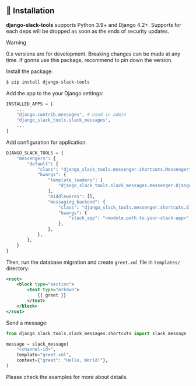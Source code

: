 
## 🚀 Installation

**django-slack-tools** supports Python 3.9+ and Django 4.2+. Supports for each deps will be dropped as soon as the ends of security updates.

> [!WARNING]
> 0.x versions are for development. Breaking changes can be made at any time. If gonna use this package, recommend to pin down the version.

Install the package:

```bash
$ pip install django-slack-tools
```

Add the app to the your Django settings:

```python
INSTALLED_APPS = [
    ...
    "django.contrib.messages", # Used in admin
    "django_slack_tools.slack_messages",
    ...
]
```

Add configuration for application:

```python
DJANGO_SLACK_TOOLS = {
    "messengers": {
        "default": {
            "class": "django_slack_tools.messenger.shortcuts.Messenger",
            "kwargs": {
                "template_loaders": [
                    "django_slack_tools.slack_messages.messenger.DjangoTemplateLoader",
                ],
                "middlewares": [],
                "messaging_backend": {
                    "class": "django_slack_tools.messenger.shortcuts.SlackBackend",
                    "kwargs": {
                        "slack_app": "<module.path.to.your-slack-app>",
                    },
                },
            },
        },
    }
}
```

Then, run the database migration and create `greet.xml` file in `templates/` directory:

```xml
<root>
    <block type="section">
        <text type="mrkdwn">
            {{ greet }}
        </text>
    </block>
</root>
```

Send a message:

```python
from django_slack_tools.slack_messages.shortcuts import slack_message

message = slack_message(
    "<channel-id>",
    template="greet.xml",
    context={"greet": "Hello, World!"},
)
```

Please check the examples for more about details.
